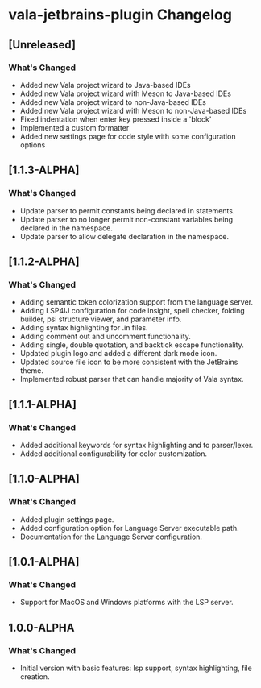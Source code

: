 <!-- Keep a Changelog guide -> https://keepachangelog.com -->

# vala-jetbrains-plugin Changelog

## [Unreleased]

### What's Changed

- Added new Vala project wizard to Java-based IDEs
- Added new Vala project wizard with Meson to Java-based IDEs
- Added new Vala project wizard to non-Java-based IDEs
- Added new Vala project wizard with Meson to non-Java-based IDEs
- Fixed indentation when enter key pressed inside a 'block'
- Implemented a custom formatter
- Added new settings page for code style with some configuration options

## [1.1.3-ALPHA]
### What's Changed
- Update parser to permit constants being declared in statements.
- Update parser to no longer permit non-constant variables being declared in the namespace.
- Update parser to allow delegate declaration in the namespace.

## [1.1.2-ALPHA]

### What's Changed

- Adding semantic token colorization support from the language server.
- Adding LSP4IJ configuration for code insight, spell checker, folding builder, psi structure viewer, and parameter
  info.
- Adding syntax highlighting for .in files.
- Adding comment out and uncomment functionality.
- Adding single, double quotation, and backtick escape functionality.
- Updated plugin logo and added a different dark mode icon.
- Updated source file icon to be more consistent with the JetBrains theme.
- Implemented robust parser that can handle majority of Vala syntax.

## [1.1.1-ALPHA]
### What's Changed
- Added additional keywords for syntax highlighting and to parser/lexer.
- Added additional configurability for color customization.

## [1.1.0-ALPHA]
### What's Changed
- Added plugin settings page.
- Added configuration option for Language Server executable path.
- Documentation for the Language Server configuration.

## [1.0.1-ALPHA]
### What's Changed
- Support for MacOS and Windows platforms with the LSP server.

## 1.0.0-ALPHA
### What's Changed
- Initial version with basic features: lsp support, syntax highlighting, file creation.
